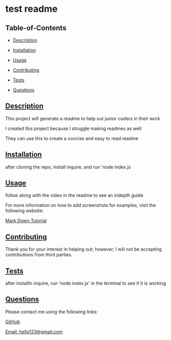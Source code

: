 
  # test readme
  
   

  ## Table-of-Contents

  * [Description](#description)
  * [Installation](#installation)
  * [Usage](#usage)
   
  * [Contributing](#contributing)
  * [Tests](#tests)
  * [Questions](#questions)
  
  ## [Description](#table-of-contents)

  This project will generate a readme to help out junior coders in their work

  I created this project because I struggle making readmes as well

  They can use this to create a concise and easy to read readme

  ## [Installation](#table-of-contents)

  after cloning the repo, install inquire, and run 'node index.js

  ## [Usage](#table-of-contents)

  follow along with the video in the readme to see an indepth guide
  
  For more information on how to add screenshots for examples, visit the following website:
  
  [Mark Down Tutorial](https://agea.github.io/tutorial.md/)
  
   

  ## [Contributing](#table-of-contents)
  
  
  Thank you for your interest in helping out; however, I will not be accepting contributions from third parties.
    

  ## [Tests](#table-of-contents)

  after installin inquire, run 'node index.js' in the terminal to see if it is working 

  ## [Questions](#table-of-contents)

  Please contact me using the following links:

  [GitHub](https://github.com/username@github.com)

  [Email: hello123@gmail.com](mailto:hello123@gmail.com)
